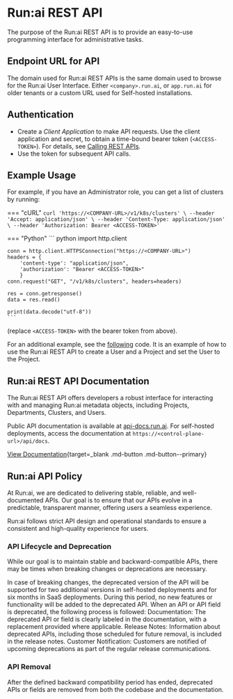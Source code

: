 # Run:ai REST API

The purpose of the Run:ai REST API is to provide an easy-to-use programming interface for administrative tasks.

## Endpoint URL for API

The domain used for Run:ai REST APIs is the same domain used to browse for the Run:ai User Interface. Either `<company>.run.ai`, or `app.run.ai` for older tenants or a custom URL used for Self-hosted installations.

## Authentication

* Create a _Client Application_ to make API requests. Use the client application and secret, to obtain a time-bound bearer token (`<ACCESS-TOKEN>`). For details, see [Calling REST APIs](../rest-auth.md).
* Use the token for subsequent API calls.


## Example Usage

For example, if you have an Administrator role, you can get a list of clusters by running:

=== "cURL"
    ```
    curl 'https://<COMPANY-URL>/v1/k8s/clusters' \
    --header 'Accept: application/json' \
    --header 'Content-Type: application/json' \
    --header 'Authorization: Bearer <ACCESS-TOKEN>'
    ```

=== "Python"
    ``` python
    import http.client

    conn = http.client.HTTPSConnection("https://<COMPANY-URL>")
    headers = {
        'content-type': "application/json",
        'authorization': "Bearer <ACCESS-TOKEN>"
        }
    conn.request("GET", "/v1/k8s/clusters", headers=headers)

    res = conn.getresponse()
    data = res.read()

    print(data.decode("utf-8"))
    ```
(replace `<ACCESS-TOKEN>` with the bearer token from above).

For an additional example, see the [following](https://github.com/run-ai/docs/blob/master/examples/create-user-and-project.py) code. It is an example of how to use the Run:ai REST API to create a User and a Project and set the User to the Project.  

## Run:ai REST API Documentation

The Run:ai REST API offers developers a robust interface for interacting with and managing Run:ai metadata objects, including Projects, Departments, Clusters, and Users.

Public API documentation is available at [api-docs.run.ai](https://api-docs.run.ai). For self-hosted deployments, access the documentation at `https://<control-plane-url>/api/docs`.

[View Documentation](https://api-docs.run.ai){target=_blank .md-button .md-button--primary}


## Run:ai API Policy

At Run:ai, we are dedicated to delivering stable, reliable, and well-documented APIs. Our goal is to ensure that our APIs evolve in a predictable, transparent manner, offering users a seamless experience.

Run:ai follows strict API design and operational standards to ensure a consistent and high-quality experience for users.

### API Lifecycle and Deprecation

While our goal is to maintain stable and backward-compatible APIs, there may be times when breaking changes or deprecations are necessary.

In case of breaking changes, the deprecated version of the API will be supported for two additional versions in self-hosted deployments and for six months in SaaS deployments. During this period, no new features or functionality will be added to the deprecated API. 
When an API or API field is deprecated, the following process is followed:
Documentation: The deprecated API or field is clearly labeled in the documentation, with a replacement provided where applicable.
Release Notes: Information about deprecated APIs, including those scheduled for future removal, is included in the release notes.
Customer Notification: Customers are notified of upcoming deprecations as part of the regular release communications.

### API Removal

After the defined backward compatibility period has ended, deprecated APIs or fields are removed from both the codebase and the documentation.
